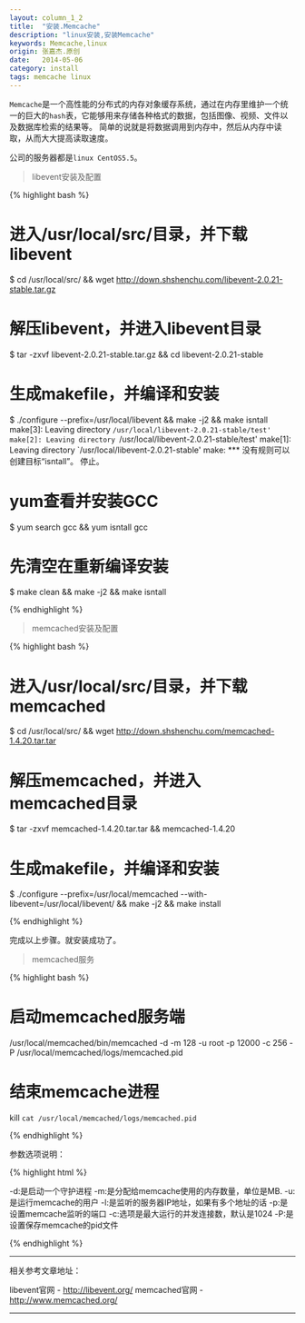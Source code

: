 ```yaml
---
layout: column_1_2
title:  "安装.Memcache"
description: "linux安装,安装Memcache"
keywords: Memcache,linux
origin: 张嘉杰.原创
date:   2014-05-06
category: install
tags: memcache linux
---
```

`Memcache`是一个高性能的分布式的内存对象缓存系统，通过在内存里维护一个统一的巨大的`hash`表，它能够用来存储各种格式的数据，包括图像、视频、文件以及数据库检索的结果等。
简单的说就是将数据调用到内存中，然后从内存中读取，从而大大提高读取速度。
<!--more-->
公司的服务器都是`linux CentOS5.5`。

> libevent安装及配置

{% highlight bash %}

# 进入/usr/local/src/目录，并下载libevent
$ cd /usr/local/src/ && wget http://down.shshenchu.com/libevent-2.0.21-stable.tar.gz

# 解压libevent，并进入libevent目录
$ tar -zxvf libevent-2.0.21-stable.tar.gz && cd libevent-2.0.21-stable

# 生成makefile，并编译和安装
$ ./configure --prefix=/usr/local/libevent && make -j2 && make isntall
make[3]: Leaving directory `/usr/local/libevent-2.0.21-stable/test'
make[2]: Leaving directory `/usr/local/libevent-2.0.21-stable/test'
make[1]: Leaving directory `/usr/local/libevent-2.0.21-stable'
make: *** 没有规则可以创建目标“isntall”。 停止。 

# yum查看并安装GCC
$ yum search gcc && yum isntall gcc

# 先清空在重新编译安装
$ make clean && make -j2 && make isntall

{% endhighlight %}

> memcached安装及配置

{% highlight bash %}

# 进入/usr/local/src/目录，并下载memcached
$ cd /usr/local/src/ && wget http://down.shshenchu.com/memcached-1.4.20.tar.tar

# 解压memcached，并进入memcached目录
$ tar -zxvf memcached-1.4.20.tar.tar && memcached-1.4.20

# 生成makefile，并编译和安装
$ ./configure --prefix=/usr/local/memcached --with-libevent=/usr/local/libevent/ && make -j2 && make install

{% endhighlight %}

完成以上步骤。就安装成功了。  

> memcached服务

{% highlight bash %}

# 启动memcached服务端
/usr/local/memcached/bin/memcached -d -m 128 -u root -p 12000 -c 256 -P /usr/local/memcached/logs/memcached.pid

# 结束memcache进程
kill `cat /usr/local/memcached/logs/memcached.pid`

{% endhighlight %}

参数选项说明：

{% highlight html %}

-d:是启动一个守护进程
-m:是分配给memcache使用的内存数量，单位是MB.
-u:是运行memcache的用户
-l:是监听的服务器IP地址，如果有多个地址的话
-p:是设置memcache监听的端口
-c:选项是最大运行的并发连接数，默认是1024
-P:是设置保存memcache的pid文件

{% endhighlight %}

-----------------------

相关参考文章地址：

libevent官网 - <http://libevent.org/>
memcached官网 - <http://www.memcached.org/>

-----------------------
